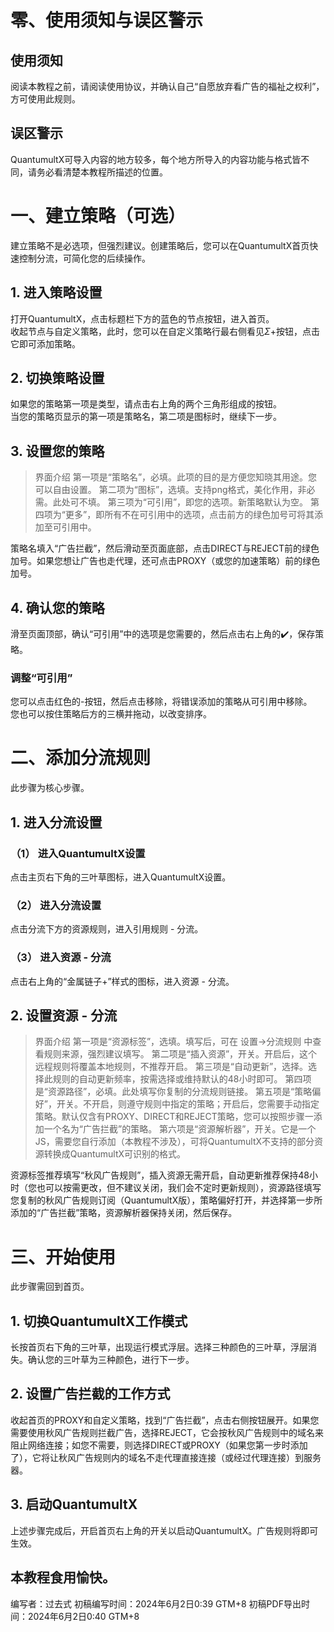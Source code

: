 # 零、使用须知与误区警示
## 使用须知
阅读本教程之前，请阅读使用协议，并确认自己“自愿放弃看广告的福祉之权利”，方可使用此规则。  
## 误区警示
QuantumultX可导入内容的地方较多，每个地方所导入的内容功能与格式皆不同，请务必看清楚本教程所描述的位置。

# 一、建立策略（可选）
建立策略不是必选项，但强烈建议。创建策略后，您可以在QuantumultX首页快速控制分流，可简化您的后续操作。
## 1. 进入策略设置
打开QuantumultX，点击标题栏下方的蓝色的节点按钮，进入首页。  
收起节点与自定义策略，此时，您可以在自定义策略行最右侧看见$\Sigma+$按钮，点击它即可添加策略。
## 2. 切换策略设置
如果您的策略第一项是类型，请点击右上角的两个三角形组成的按钮。  
当您的策略页显示的第一项是策略名，第二项是图标时，继续下一步。
## 3. 设置您的策略
> 界面介绍
> 第一项是“策略名”，必填。此项的目的是方便您知晓其用途。您可以自由设置。
> 第二项为“图标”，选填。支持png格式，美化作用，非必需。此处可不填。
> 第三项为“可引用”，即您的选项。新策略默认为空。
> 第四项为“更多”，即所有不在可引用中的选项，点击前方的绿色加号可将其添加至可引用中。

策略名填入“广告拦截”，然后滑动至页面底部，点击DIRECT与REJECT前的绿色加号。如果您想让广告也走代理，还可点击PROXY（或您的加速策略）前的绿色加号。
## 4. 确认您的策略
滑至页面顶部，确认“可引用”中的选项是您需要的，然后点击右上角的✔️，保存策略。
### 调整“可引用”
您可以点击红色的-按钮，然后点击移除，将错误添加的策略从可引用中移除。  
您也可以按住策略后方的三横并拖动，以改变排序。

# 二、添加分流规则
此步骤为核心步骤。
## 1. 进入分流设置
### （1） 进入QuantumultX设置
点击主页右下角的三叶草图标，进入QuantumultX设置。
### （2） 进入分流设置
点击分流下方的资源规则，进入引用规则 - 分流。
### （3） 进入资源 - 分流
点击右上角的“金属链子+”样式的图标，进入资源 - 分流。
## 2. 设置资源 - 分流
> 界面介绍
> 第一项是“资源标签”，选填。填写后，可在 设置->分流规则 中查看规则来源，强烈建议填写。
> 第二项是“插入资源”，开关。开启后，这个远程规则将覆盖本地规则，不推荐开启。
> 第三项是“自动更新”，选择。选择此规则的自动更新频率，按需选择或维持默认的48小时即可。
> 第四项是“资源路径”，必填。此处填写你复制的分流规则链接。
> 第五项是“策略偏好”，开关。不开启，则遵守规则中指定的策略；开启后，您需要手动指定策略。默认仅含有PROXY、DIRECT和REJECT策略，您可以按照步骤一添加一个名为“广告拦截”的策略。
> 第六项是“资源解析器”，开关。它是一个JS，需要您自行添加（本教程不涉及），可将QuantumultX不支持的部分资源转换成QuantumultX可识别的格式。

资源标签推荐填写“秋风广告规则”，插入资源无需开启，自动更新推荐保持48小时（您也可以按需更改，但不建议关闭，我们会不定时更新规则），资源路径填写您复制的秋风广告规则订阅（QuantumultX版），策略偏好打开，并选择第一步所添加的“广告拦截”策略，资源解析器保持关闭，然后保存。

# 三、开始使用
此步骤需回到首页。
## 1. 切换QuantumultX工作模式
长按首页右下角的三叶草，出现运行模式浮层。选择三种颜色的三叶草，浮层消失。确认您的三叶草为三种颜色，进行下一步。
## 2. 设置广告拦截的工作方式
收起首页的PROXY和自定义策略，找到“广告拦截”，点击右侧按钮展开。如果您需要使用秋风广告规则拦截广告，选择REJECT，它会按秋风广告规则中的域名来阻止网络连接；如您不需要，则选择DIRECT或PROXY（如果您第一步时添加了），它将让秋风广告规则内的域名不走代理直接连接（或经过代理连接）到服务器。
## 3. 启动QuantumultX
上述步骤完成后，开启首页右上角的开关以启动QuantumultX。广告规则将即可生效。

本教程食用愉快。
------
编写者：过去式
初稿编写时间：2024年6月2日0:39 GTM+8
初稿PDF导出时间：2024年6月2日0:40 GTM+8